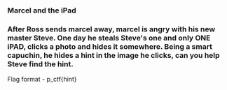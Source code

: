 ### Marcel and the iPad

### After Ross sends marcel away, marcel is angry with his new master Steve. One day he steals Steve's one and only ONE iPAD, clicks a photo and hides it somewhere. Being a smart capuchin, he hides a hint in the image he clicks, can you help Steve find the hint.

Flag format - p_ctf{hint}